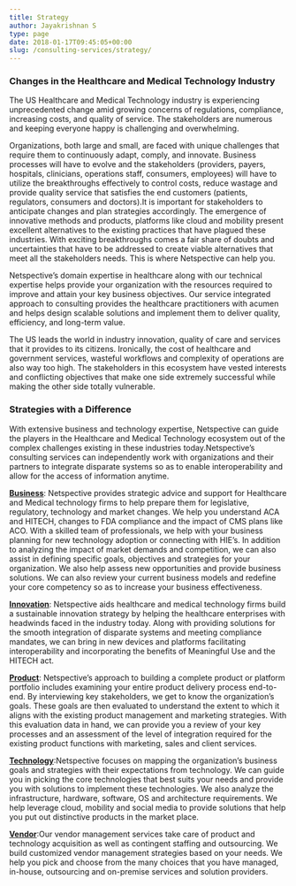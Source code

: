 ```yaml
---
title: Strategy
author: Jayakrishnan S
type: page
date: 2018-01-17T09:45:05+00:00
slug: /consulting-services/strategy/
---
```


### Changes in the Healthcare and Medical Technology Industry
The US Healthcare and Medical Technology industry is experiencing unprecedented change amid growing concerns of regulations, compliance, increasing costs, and quality of service. The stakeholders are numerous and keeping everyone happy is challenging and overwhelming.

Organizations, both large and small, are faced with unique challenges that require them to continuously adapt, comply, and innovate. Business processes will have to evolve and the stakeholders (providers, payers, hospitals, clinicians, operations staff, consumers, employees) will have to utilize the breakthroughs effectively to control costs, reduce wastage and provide quality service that satisfies the end customers (patients, regulators, consumers and doctors).It is important for stakeholders to anticipate changes and plan strategies accordingly. The emergence of innovative methods and products, platforms like cloud and mobility present excellent alternatives to the existing practices that have plagued these industries. With exciting breakthroughs comes a fair share of doubts and uncertainties that have to be addressed to create viable alternatives that meet all the stakeholders needs. This is where Netspective can help you.

Netspective’s domain expertise in healthcare along with our technical expertise helps provide your organization with the resources required to improve and attain your key business objectives. Our service integrated approach to consulting provides the healthcare practitioners with acumen and helps design scalable solutions and implement them to deliver quality, efficiency, and long-term value.

The US leads the world in industry innovation, quality of care and services that it provides to its citizens. Ironically, the cost of healthcare and government services, wasteful workflows and complexity of operations are also way too high. The stakeholders in this ecosystem have vested interests and conflicting objectives that make one side extremely successful while making the other side totally vulnerable.

### Strategies with a Difference
With extensive business and technology expertise, Netspective can guide the players in the Healthcare and Medical Technology ecosystem out of the complex challenges existing in these industries today.Netspective’s consulting services can independently work with organizations and their partners to integrate disparate systems so as to enable interoperability and allow for the access of information anytime.

**[Business](/consulting-services/strategy/business/)**: Netspective provides strategic advice and support for Healthcare and Medical technology firms to help prepare them for legislative, regulatory, technology and market changes. We help you understand ACA and HITECH, changes to FDA compliance and the impact of CMS plans like ACO. With a skilled team of professionals, we help with your business planning for new technology adoption or connecting with HIE’s. In addition to analyzing the impact of market demands and competition, we can also assist in defining specific goals, objectives and strategies for your organization. We also help assess new opportunities and provide business solutions. We can also review your current business models and redefine your core competency so as to increase your business effectiveness.

**[Innovation](/consulting-services/strategy/innovation/)**: Netspective aids healthcare and medical technology firms build a sustainable innovation strategy by helping the healthcare enterprises with headwinds faced in the industry today. Along with providing solutions for the smooth integration of disparate systems and meeting compliance mandates, we can bring in new devices and platforms facilitating interoperability and incorporating the benefits of Meaningful Use and the HITECH act.

**[Product](/consulting-services/strategy/product/)**: Netspective’s approach to building a complete product or platform portfolio includes examining your entire product delivery process end-to-end. By interviewing key stakeholders, we get to know the organization’s goals. These goals are then evaluated to understand the extent to which it aligns with the existing product management and marketing strategies. With this evaluation data in hand, we can provide you a review of your key processes and an assessment of the level of integration required for the existing product functions with marketing, sales and client services.

**[Technology](/consulting-services/strategy/technology/)**:Netspective focuses on mapping the organization’s business goals and strategies with their expectations from technology. We can guide you in picking the core technologies that best suits your needs and provide you with solutions to implement these technologies. We also analyze the infrastructure, hardware, software, OS and architecture requirements. We help leverage cloud, mobility and social media to provide solutions that help you put out distinctive products in the market place.

**[Vendor](/consulting-services/strategy/vendor/)**:Our vendor management services take care of product and technology acquisition as well as contingent staffing and outsourcing. We build customized vendor management strategies based on your needs. We help you pick and choose from the many choices that you have managed, in-house, outsourcing and on-premise services and solution providers.